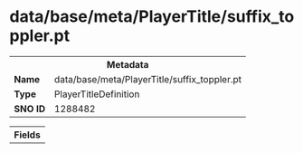<h1>data/base/meta/PlayerTitle/suffix_toppler.pt</h1><table><tr><th colspan="100%">Metadata</th></tr><tr><td><b>Name</b></td><td>data/base/meta/PlayerTitle/suffix_toppler.pt</td></tr><tr><td><b>Type</b></td><td>PlayerTitleDefinition</td></tr><tr><td><b>SNO ID</b></td><td>1288482</td></tr></table>

<table><tr><th colspan="100%">Fields</th></tr></table>

